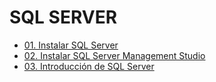 # SQL SERVER

- [01. Instalar SQL Server](path/01-sql-server-installation/README.md)
- [02. Instalar SQL Server Management Studio](path/02-ssms-installation/README.md)
- [03. Introducción de SQL Server](path/03-sql-introduction)